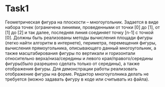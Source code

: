 # Task1
Геометрическая фигура на плоскости – многоугольник. Задается в виде набора точек (ограничена линиями, проведенными от точки [0] до [1], от [1] до [2] и так далее, последняя линия соединяет точку [n-1] c точкой [0]. Должны быть реализованы методы вычисления площади фигуры (легко найти алгоритм в интернете), периметра, перемещения фигуры, вычисления прямоугольника, описывающего данный многоугольник, а также масштабирования фигуры по вертикали и горизонтали относительно верха/низа/середины и левого края/правого/середины фигуры(было разрешено сделать только от середины), а также отображения фигуры. Для демонстрации работы реализовать отображение фигуры на форме. Редактор многоуголника делать не требуется (можно задавать фигуру в коде или считывать из файла).
